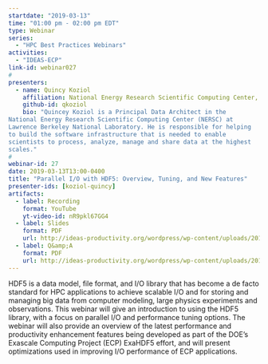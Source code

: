 ```yaml
---
startdate: "2019-03-13"
time: "01:00 pm - 02:00 pm EDT"
type: Webinar
series:
  - "HPC Best Practices Webinars"
activities:
  - "IDEAS-ECP"
link-id: webinar027
#
presenters:
  - name: Quincy Koziol
    affiliation: National Energy Research Scientific Computing Center, Lawrence Berkeley National Laboratory
    github-id: qkoziol
    bio: "Quincey Koziol is a Principal Data Architect in the
National Energy Research Scientific Computing Center (NERSC) at
Lawrence Berkeley National Laboratory. He is responsible for helping
to build the software infrastructure that is needed to enable
scientists to process, analyze, manage and share data at the highest
scales."
#
webinar-id: 27
date: 2019-03-13T13:00-0400
title: "Parallel I/O with HDF5: Overview, Tuning, and New Features"
presenter-ids: [koziol-quincy]
artifacts:
  - label: Recording
    format: YouTube
    yt-video-id: nR9pkl67GG4
  - label: Slides
    format: PDF
    url: http://ideas-productivity.org/wordpress/wp-content/uploads/2019/03/webinar027-hdf5.pdf
  - label: Q&amp;A
    format: PDF
    url: http://ideas-productivity.org/wordpress/wp-content/uploads/2019/03/webinar027-hdf5-qa.pdf
---
```

HDF5 is a data model, file format, and I/O library that has become a
de facto standard for HPC applications to achieve scalable I/O and for
storing and managing big data from computer modeling, large physics
experiments and observations. This webinar will give an introduction
to using the HDF5 library, with a focus on parallel I/O and
performance tuning options. The webinar will also provide an overview
of the latest performance and productivity enhancement features being
developed as part of the DOE’s Exascale Computing Project (ECP)
ExaHDF5 effort, and will present optimizations used in improving I/O
performance of ECP applications.
